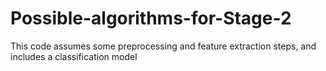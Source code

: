 # Possible-algorithms-for-Stage-2
This code assumes some preprocessing and feature extraction steps, and includes a classification model
